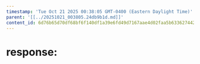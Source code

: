 ```yaml
---
timestamp: 'Tue Oct 21 2025 00:38:05 GMT-0400 (Eastern Daylight Time)'
parent: '[[../20251021_003805.24db9b1d.md]]'
content_id: 6d76b65d70df68bf6f140df1a39e6fd49d7167aae4d02faa5b63362744266256
---
```


# response:
